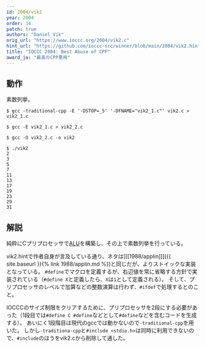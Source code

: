 ```yaml
---
id: 2004/vik2
year: 2004
order: 14
patch: true
authors: "Daniel_Vik"
orig_url: "https://www.ioccc.org/2004/vik2.c"
hint_url: "https://github.com/ioccc-src/winner/blob/main/2004/vik2.hint"
title: "IOCCC 2004: Best Abuse of CPP"
award_ja: "最高のCPP悪用"
---
```


## 動作

素数列挙。

```
$ gcc -traditional-cpp -E '-DSTOP=_5' '-DFNAME="vik2_1.c"' vik2.c > vik2_1.c

$ gcc -E vik2_1.c > vik2_2.c

$ gcc -O vik2_2.c -o vik2

$ ./vik2
2
3
5
7
11
13
17
19
23
29
31
```

## 解説

純粋にCプリプロセッサで[ALU](https://ja.wikipedia.org/wiki/%E6%BC%94%E7%AE%97%E8%A3%85%E7%BD%AE)を構築し、その上で素数列挙を行っている。

vik2.hintで作者自身が言及している通り、ネタは[[[1988/applin]]]({{ site.baseurl }}{% link 1988/applin.md %})と同じだが、よりストイックな実装となっている。
`#define`でマクロを定義するが、右辺値を常に省略する方針で実装されている（`#define X`と定義したら、`X`は`1`として定義される）。
そして、プリプロセッサのレベルで加算などの整数演算は行わず、`#ifdef`で処理するとのこと。

IOCCCのサイズ制限をクリアするために、プリプロセッサを2段にする必要があった（1段目では`#define C #define`などとして`#define`などを含むコードを生成する）。
あいにく1段階目は現代のgccでは動かないので`-traditional-cpp`を用いた。
しかし`-traditiona-cpp`と`#include <stdio.h>`は同時に利用できないので、`#include`のほうをvik2.cから削除して通した。

